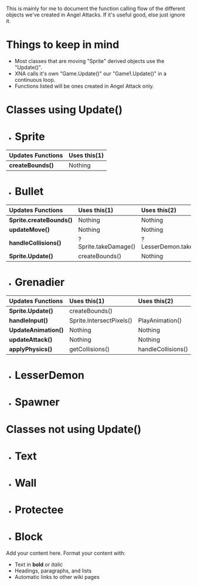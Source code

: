This is mainly for me to document the function calling flow of the different objects we've created in Angel Attacks. If it's useful good, else just ignore it.

# Things to keep in mind #
  * Most classes that are moving "Sprite" derived objects use the "Update()".
  * XNA calls it's own "Game.Update()" our "Game1.Update()" in a continuous loop.
  * Functions listed will be ones created in Angel Attack only.

# Classes using Update() #
  * # Sprite #
| **Updates Functions** | **Uses this(1)** |
|:----------------------|:-----------------|
| **createBounds()**    | Nothing          |

  * # Bullet #
| **Updates Functions** | **Uses this(1)** | **Uses this(2)** | **Uses this(3)** | **Uses this(4)** |
|:----------------------|:-----------------|:-----------------|:-----------------|:-----------------|
| **Sprite.createBounds()** | Nothing          | Nothing          | Nothing          | Nothing          |
| **updateMove()**      | Nothing          | Nothing          | Nothing          | Nothing          |
| **handleCollisions()** | ?Sprite.takeDamage()| ?LesserDemon.takeDamage() | ?Protectee.takeDamge()| Sprite.IntersectPixels() |
| **Sprite.Update()**   | createBounds()   | Nothing          | Nothing          | Nothing          |

  * # Grenadier #
| **Updates Functions** | **Uses this(1)** | **Uses this(2)** |
|:----------------------|:-----------------|:-----------------|
| **Sprite.Update()**   | createBounds()   |
| **handleInput()**     | Sprite.IntersectPixels() | PlayAnimation()  |
| **UpdateAnimation()** | Nothing          | Nothing          |
| **updateAttack()**    | Nothing          | Nothing          |
| **applyPhysics()**    | getCollisions()  | handleCollisions() |
  * # LesserDemon #
  * # Spawner #

# Classes not using Update() #
  * # Text #
  * # Wall #
  * # Protectee #
  * # Block #

Add your content here.  Format your content with:
  * Text in **bold** or _italic_
  * Headings, paragraphs, and lists
  * Automatic links to other wiki pages